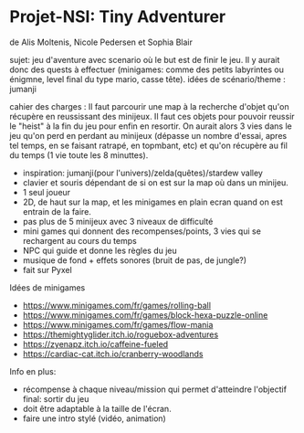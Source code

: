 # Projet-NSI: Tiny Adventurer
de Alis Moltenis, Nicole Pedersen et Sophia Blair

sujet: jeu d'aventure avec scenario où le but est de finir le jeu. Il y aurait donc des quests à effectuer (minigames: comme des petits labyrintes ou énigmne, level final du type mario, casse tête). idées de scénario/theme : jumanji

cahier des charges :
Il faut parcourir une map à la recherche d'objet qu'on récupère en reussissant des minijeux. Il faut ces objets pour pouvoir reussir le "heist" à la fin du jeu pour enfin en resortir. On aurait alors 3 vies dans le jeu qu'on perd en perdant au minijeux (dépasse un nombre d'essai, apres tel temps, en se faisant ratrapé, en topmbant, etc) et qu'on récupère au fil du temps (1 vie toute les 8 minuttes).

   - inspiration: jumanji(pour l'univers)/zelda(quêtes)/stardew valley
   - clavier et souris dépendant de si on est sur la map où dans un minijeu.
   - 1 seul joueur
   - 2D, de haut sur la map, et  les minigames en plain ecran quand on est entrain de la faire.
   - pas plus de 5 minijeux avec 3 niveaux de difficulté
   - mini games qui donnent des recompenses/points, 3 vies qui se rechargent au cours du temps
   - NPC qui guide et donne les règles du jeu
   - musique de fond + effets sonores (bruit de pas, de jungle?)
   - fait sur Pyxel
   
Idées de minigames
  - https://www.minigames.com/fr/games/rolling-ball
  - https://www.minigames.com/fr/games/block-hexa-puzzle-online
  - https://www.minigames.com/fr/games/flow-mania
  - https://themightyglider.itch.io/roguebox-adventures
  - https://zyenapz.itch.io/caffeine-fueled
  - https://cardiac-cat.itch.io/cranberry-woodlands

Info en plus: 
  - récompense à chaque niveau/mission qui permet d'atteindre l'objectif final: sortir du jeu
  - doit être adaptable à la taille de l'écran.
  - faire une intro stylé (vidéo, animation)


  
